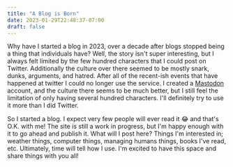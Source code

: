 ```yaml
---
title: "A Blog is Born"
date: 2023-01-29T22:48:37-07:00
draft: false
---
```


Why have I started a blog in 2023, over a decade after blogs stopped being a thing that individuals have?
Well, the story isn't super interesting, but I always felt limited by the few hundred characters
that I could post on Twitter. Additionally the culture over there seemed to be mostly snark, dunks, arguments, and hatred.
After all of the recent-ish events that have happened at twitter I could no longer use the service.
I created a  <a rel="me" href="https://hachyderm.io/@orcutt">Mastodon</a> account,
and the culture there seems to be much better, but I still feel the limitation of only having several hundred characters.
I'll definitely try to use it more than I did Twitter.
 
 So I started a blog. I expect very few people will ever read it :joy: and that's O.K. with me!
 The site is still a work in progress, but I'm happy enough with it to go ahead and publish it.
 What will I post here? Things I'm interested in; weather things, computer things, managing humans things, books I've read, etc.
 Ultimately, time will tell how I use. I'm excited to have this space and share things with you all!